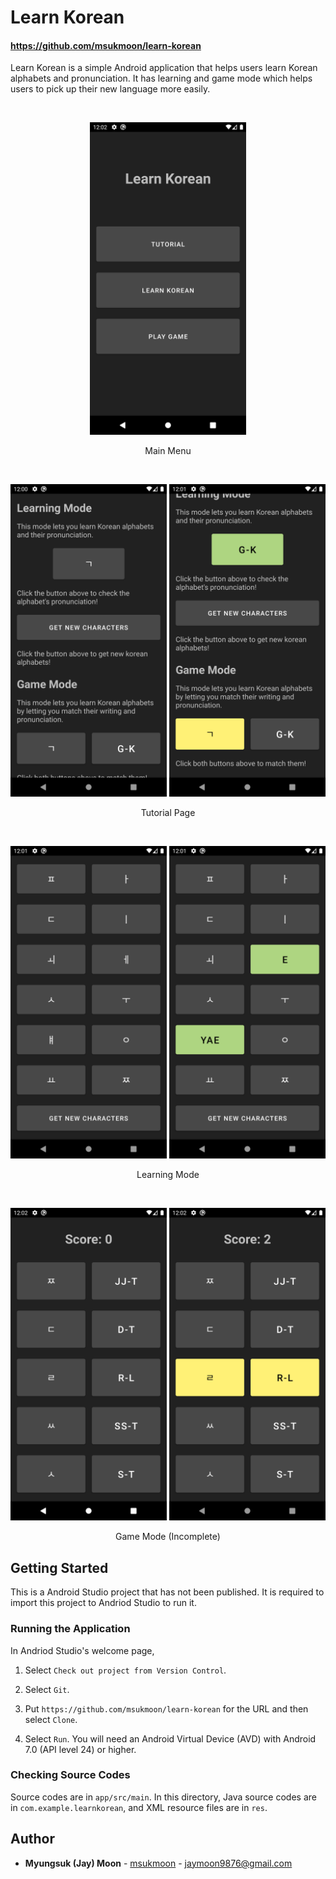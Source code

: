# Learn Korean

#### https://github.com/msukmoon/learn-korean

Learn Korean is a simple Android application that helps users learn Korean alphabets and pronunciation. It has learning and game mode which helps users to pick up their new language more easily.

<br/>
<p align="center">
  <img src="doc/screenshots/main.png" title="Main Menu" width="250">
</p>
<p align="center">Main Menu</p>
<br/>
<p align="center">
  <img src="doc/screenshots/tutorial-1.png" title="Tutorial Page 1" width="250">
  <img src="doc/screenshots/tutorial-2.png" title="Tutorial Page 2" width="250">
</p>
<p align="center">Tutorial Page</p>
<br/>
<p align="center">
  <img src="doc/screenshots/learning-1.png" title="Learning Mode 1" width="250">
  <img src="doc/screenshots/learning-2.png" title="Learning Mode 2" width="250">
</p>
<p align="center">Learning Mode</p>
<br/>
<p align="center">
  <img src="doc/screenshots/game-1.png" title="Game Mode 1" width="250">
  <img src="doc/screenshots/game-2.png" title="Game Mode 2" width="250">
</p>
<p align="center">Game Mode (Incomplete)</p>

## Getting Started

This is a Android Studio project that has not been published. It is required to import this project to Andriod Studio to run it.

### Running the Application

In Andriod Studio's welcome page,

1. Select `Check out project from Version Control`.

2. Select `Git`.

3. Put `https://github.com/msukmoon/learn-korean` for the URL and then select `Clone`.

4. Select `Run`. You will need an Android Virtual Device (AVD) with Android 7.0 (API level 24) or higher.

### Checking Source Codes

Source codes are in `app/src/main`. In this directory, Java source codes are in `com.example.learnkorean`, and XML resource files are in `res`.

## Author

- **Myungsuk (Jay) Moon** - [msukmoon](https://github.com/msukmoon) - jaymoon9876@gmail.com
